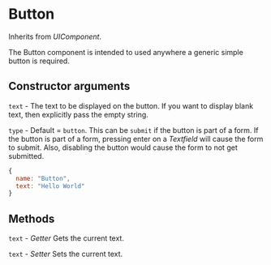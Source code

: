# Button

Inherits from _UIComponent_.

The Button component is intended to used anywhere a generic simple button is
required.

## Constructor arguments

`text` - The text to be displayed on the button. If you want to display blank
text, then explicitly pass the empty string.

`type` - Default = `button`. This can be `submit` if the button is part of a
form. If the button is part of a form, pressing enter on a _Textfield_ will cause
the form to submit. Also, disabling the button would cause the form to not get
submitted.

```js
{
  name: "Button",
  text: "Hello World"
}
```

## Methods

`text` - _Getter_ Gets the current text.

`text` - _Setter_ Sets the current text.
